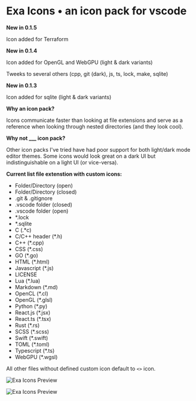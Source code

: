 # Exa Icons • an icon pack for vscode

**New in 0.1.5**

Icon added for Terraform


**New in 0.1.4**

Icon added for OpenGL and WebGPU (light & dark variants)

Tweeks to several others (cpp, git (dark), js, ts, lock, make, sqlite)

**New in 0.1.3**

Icon added for sqlite (light & dark variants)

**Why an icon pack?**

Icons communicate faster than looking at file extensions and serve as a reference when looking through nested directories (and they look cool).

**Why not ___ icon pack?**

Other icon packs I've tried have had poor support for both light/dark mode editor themes. Some icons would look great on a dark UI but indistinguishable on a light UI (or vice-versa).

**Current list file extenstion with custom icons:**

- Folder/Directory (open)
- Folder/Directory (closed)
- .git & .gitignore
- .vscode folder (closed)
- .vscode folder (open)
- *.lock
- *.sqlite
- C (.*c)
- C/C++ header (*.h)
- C++ (*.cpp)
- CSS (*.css)
- GO (*.go)
- HTML (*.html)
- Javascript (*.js)
- LICENSE
- Lua (*.lua)
- Markdown (*.md)
- OpenCL (*.cl)
- OpenGL (*.glsl)
- Python (*.py)
- React.js (*.jsx)
- React.ts (*.tsx)
- Rust (*.rs)
- SCSS (*.scss)
- Swift (*.swift)
- TOML (*.toml)
- Typescript (*.ts)
- WebGPU (*.wgsl)

All other files without defined custom icon default to `<>` icon.


![Exa Icons Preview](https://github.com/exastone/exa-icons/blob/main/screenshots/icons-dark.png?raw=true)

![Exa Icons Preview](https://github.com/exastone/exa-icons/blob/main/screenshots/icons-light.png?raw=true)
